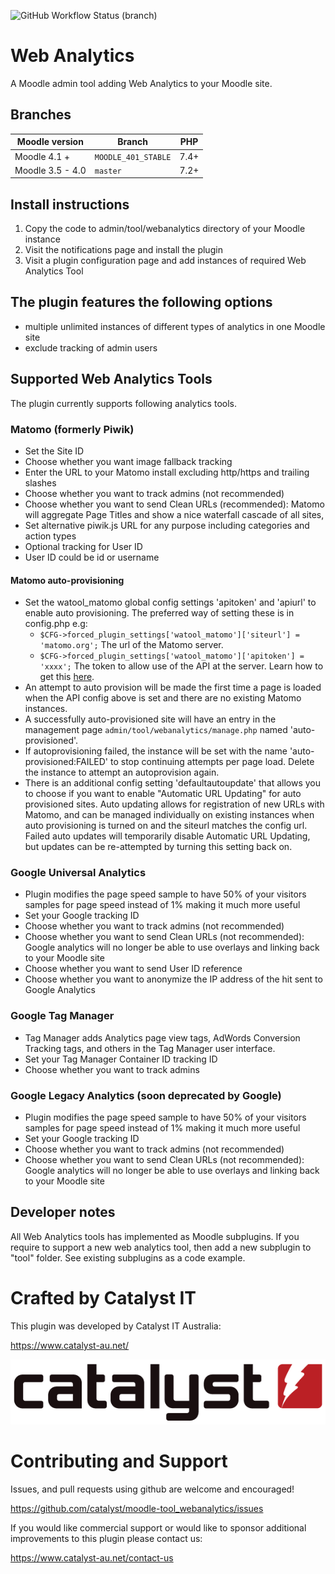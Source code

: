 ![GitHub Workflow Status (branch)](https://img.shields.io/github/workflow/status/catalyst/moodle-tool_webanalytics/ci/master)


# Web Analytics

A Moodle admin tool adding Web Analytics to your Moodle site.

## Branches

| Moodle version    | Branch              | PHP       |
| ----------------- | ------------------- |-----------|
| Moodle 4.1 +      | `MOODLE_401_STABLE` | 7.4+      |
| Moodle 3.5 - 4.0  | `master`            | 7.2+      |

## Install instructions
1. Copy the code to admin/tool/webanalytics directory of your Moodle instance
2. Visit the notifications page and install the plugin
3. Visit a plugin configuration page and add instances of required Web Analytics Tool

## The plugin features the following options
- multiple unlimited instances of different types of analytics in one Moodle site
- exclude tracking of admin users

## Supported Web Analytics Tools 

The plugin currently supports following analytics tools.

### Matomo (formerly Piwik)
- Set the Site ID
- Choose whether you want image fallback tracking
- Enter the URL to your Matomo install excluding http/https and trailing slashes
- Choose whether you want to track admins (not recommended)
- Choose whether you want to send Clean URLs (recommended): Matomo will aggregate Page Titles and show a nice waterfall cascade of all sites, 
- Set alternative piwik.js URL for any purpose
including categories and action types
- Optional tracking for User ID
- User ID could be id or username

#### Matomo auto-provisioning
- Set the watool_matomo global config settings 'apitoken' and 'apiurl' to enable auto provisioning. The preferred way of setting these is in config.php e.g:
    - `$CFG->forced_plugin_settings['watool_matomo']['siteurl'] = 'matomo.org';` The url of the Matomo server.
    - `$CFG->forced_plugin_settings['watool_matomo']['apitoken'] = 'xxxx';` The token to allow use of the API at the server. Learn how to get this [here](https://matomo.org/faq/general/faq_114/).
- An attempt to auto provision will be made the first time a page is loaded when the API config above is set and there are no existing Matomo instances.
- A successfully auto-provisioned site will have an entry in the management page `admin/tool/webanalytics/manage.php` named 'auto-provisioned'.
- If autoprovisioning failed, the instance will be set with the name 'auto-provisioned:FAILED' to stop continuing attempts per page load. Delete the instance to attempt an autoprovision again.
- There is an additional config setting 'defaultautoupdate' that allows you to choose if you want to enable "Automatic URL Updating" for auto provisioned sites. Auto updating allows for registration of new URLs with Matomo, and can be managed individually on existing instances when auto provisioning is turned on and the siteurl matches the config url. Failed auto updates will temporarily disable Automatic URL Updating, but updates can be re-attempted by turning this setting back on.

### Google Universal Analytics
- Plugin modifies the page speed sample to have 50% of your visitors samples for page speed instead of 1% making it much more useful
- Set your Google tracking ID
- Choose whether you want to track admins (not recommended)
- Choose whether you want to send Clean URLs (not recommended): Google analytics will no longer be able to use overlays and linking back to your Moodle site
- Choose whether you want to send User ID reference
- Choose whether you want to anonymize the IP address of the hit sent to Google Analytics

### Google Tag Manager
- Tag Manager adds Analytics page view tags, AdWords Conversion Tracking tags, and others in the Tag Manager user interface.
- Set your Tag Manager Container ID tracking ID
- Choose whether you want to track admins

### Google Legacy Analytics (soon deprecated by Google)
- Plugin modifies the page speed sample to have 50% of your visitors samples for page speed instead of 1% making it much more useful
- Set your Google tracking ID
- Choose whether you want to track admins (not recommended)
- Choose whether you want to send Clean URLs (not recommended): Google analytics will no longer be able to use overlays and linking back to your Moodle site

## Developer notes
All Web Analytics tools has implemented as Moodle subplugins. If you require to support a new web analytics tool, then add a new subplugin to "tool" folder. See existing subplugins as a code example.

# Crafted by Catalyst IT

This plugin was developed by Catalyst IT Australia:

https://www.catalyst-au.net/

![Catalyst IT](/pix/catalyst-logo.png?raw=true)

# Contributing and Support

Issues, and pull requests using github are welcome and encouraged! 

https://github.com/catalyst/moodle-tool_webanalytics/issues

If you would like commercial support or would like to sponsor additional improvements
to this plugin please contact us:

https://www.catalyst-au.net/contact-us


